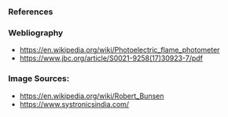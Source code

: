 ### References 

### Webliography
- https://en.wikipedia.org/wiki/Photoelectric_flame_photometer
- https://www.jbc.org/article/S0021-9258(17)30923-7/pdf



### Image Sources:
- https://en.wikipedia.org/wiki/Robert_Bunsen
- https://www.systronicsindia.com/
